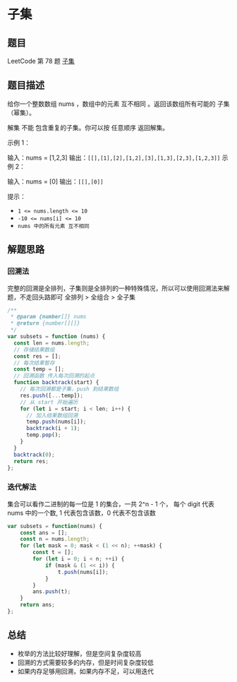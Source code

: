 # 子集

## 题目

LeetCode 第 78 题 [子集](https://leetcode.cn/problems/subsets/)

## 题目描述


给你一个整数数组 nums ，数组中的元素 互不相同 。返回该数组所有可能的
子集
（幂集）。

解集 不能 包含重复的子集。你可以按 任意顺序 返回解集。

 

示例 1：

输入：nums = [1,2,3]
输出：`[[],[1],[2],[1,2],[3],[1,3],[2,3],[1,2,3]]`
示例 2：

输入：nums = [0]
输出：`[[],[0]]`
 

提示：

* `1 <= nums.length <= 10`
* `-10 <= nums[i] <= 10`
* `nums 中的所有元素 互不相同`


## 解题思路

### 回溯法
完整的回溯是全排列，子集则是全排列的一种特殊情况，所以可以使用回溯法来解题，不走回头路即可
全排列 > 全组合 > 全子集

```js
/**
 * @param {number[]} nums
 * @return {number[][]}
 */
var subsets = function (nums) {
  const len = nums.length;
  // 存储结果数组
  const res = [];
  // 每次结果暂存
  const temp = [];
  // 回溯函数 传入每次回溯的起点
  function backtrack(start) {
    // 每次回溯都是子集，push 到结果数组
    res.push([...temp]);
    // 从 start 开始遍历
    for (let i = start; i < len; i++) {
      // 加入结果数组回溯
      temp.push(nums[i]);
      backtrack(i + 1);
      temp.pop();
    }
  }
  backtrack(0);
  return res;
};
```

### 迭代解法

集合可以看作二进制的每一位是 1 的集合，一共 2^n - 1 个， 每个 digit 代表 nums 中的一个数, 1 代表包含该数，0 代表不包含该数


```js
var subsets = function(nums) {
    const ans = [];
    const n = nums.length;
    for (let mask = 0; mask < (1 << n); ++mask) {
        const t = [];
        for (let i = 0; i < n; ++i) {
            if (mask & (1 << i)) {
                t.push(nums[i]);
            }
        }
        ans.push(t);
    }
    return ans;
};

```


## 总结

* 枚举的方法比较好理解，但是空间复杂度较高
* 回溯的方式需要较多的内存，但是时间复杂度较低
* 如果内存足够用回溯，如果内存不足，可以用迭代
